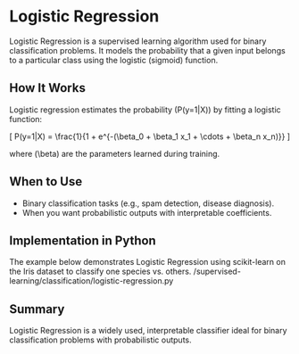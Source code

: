 # Logistic Regression

Logistic Regression is a supervised learning algorithm used for binary classification problems. It models the probability that a given input belongs to a particular class using the logistic (sigmoid) function.

## How It Works

Logistic regression estimates the probability \(P(y=1|X)\) by fitting a logistic function:

\[
P(y=1|X) = \frac{1}{1 + e^{-(\beta_0 + \beta_1 x_1 + \cdots + \beta_n x_n)}}
\]

where \(\beta\) are the parameters learned during training.

## When to Use

- Binary classification tasks (e.g., spam detection, disease diagnosis).
- When you want probabilistic outputs with interpretable coefficients.

## Implementation in Python

The example below demonstrates Logistic Regression using scikit-learn on the Iris dataset to classify one species vs. others.
/supervised-learning/classification/logistic-regression.py

## Summary

Logistic Regression is a widely used, interpretable classifier ideal for binary classification problems with probabilistic outputs.

